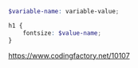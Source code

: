```scss
$variable-name: variable-value;

h1 {
    fontsize: $value-name;
}
```

https://www.codingfactory.net/10107